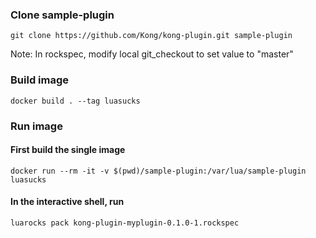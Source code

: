 ### Clone sample-plugin  
~~~
git clone https://github.com/Kong/kong-plugin.git sample-plugin
~~~
Note: In rockspec, modify local git_checkout to set value to "master"

### Build image  
~~~
docker build . --tag luasucks
~~~

### Run image

#### First build the single image
~~~
docker run --rm -it -v $(pwd)/sample-plugin:/var/lua/sample-plugin luasucks
~~~

#### In the interactive shell, run
~~~
luarocks pack kong-plugin-myplugin-0.1.0-1.rockspec
~~~
